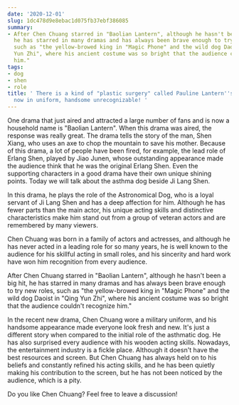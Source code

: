 ```yaml
---
date: '2020-12-01'
slug: 1dc478d9e8ebac1d075fb37ebf386085
summary:
- After Chen Chuang starred in "Baolian Lantern", although he hasn't been a big hit,
  he has starred in many dramas and has always been brave enough to try new roles,
  such as "the yellow-browed king in "Magic Phone" and the wild dog Daoist in "Qing
  Yun Zhi", where his ancient costume was so bright that the audience couldn't recognize
  him."
tags:
- dog
- shen
- role
title: ' There is a kind of "plastic surgery" called Pauline Lantern''s asthma dog,
  now in uniform, handsome unrecognizable! '
---
```


 One drama that just aired and attracted a large number of fans and is now a household name is "Baolian Lantern". When this drama was aired, the response was really great. The drama tells the story of the man, Shen Xiang, who uses an axe to chop the mountain to save his mother. Because of this drama, a lot of people have been fired, for example, the lead role of Erlang Shen, played by Jiao Junen, whose outstanding appearance made the audience think that he was the original Erlang Shen. Even the supporting characters in a good drama have their own unique shining points. Today we will talk about the asthma dog beside Ji Lang Shen.

In this drama, he plays the role of the Astronomical Dog, who is a loyal servant of Ji Lang Shen and has a deep affection for him. Although he has fewer parts than the main actor, his unique acting skills and distinctive characteristics make him stand out from a group of veteran actors and are remembered by many viewers.

Chen Chuang was born in a family of actors and actresses, and although he has never acted in a leading role for so many years, he is well known to the audience for his skillful acting in small roles, and his sincerity and hard work have won him recognition from every audience.

After Chen Chuang starred in "Baolian Lantern", although he hasn't been a big hit, he has starred in many dramas and has always been brave enough to try new roles, such as "the yellow-browed king in "Magic Phone" and the wild dog Daoist in "Qing Yun Zhi", where his ancient costume was so bright that the audience couldn't recognize him."

In the recent new drama, Chen Chuang wore a military uniform, and his handsome appearance made everyone look fresh and new. It's just a different story when compared to the initial role of the asthmatic dog. He has also surprised every audience with his wooden acting skills. Nowadays, the entertainment industry is a fickle place. Although it doesn't have the best resources and screen. But Chen Chuang has always held on to his beliefs and constantly refined his acting skills, and he has been quietly making his contribution to the screen, but he has not been noticed by the audience, which is a pity.

Do you like Chen Chuang? Feel free to leave a discussion!

 
        